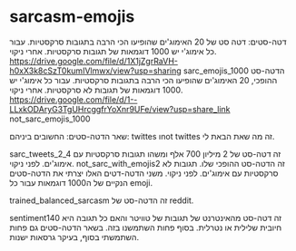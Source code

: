 # sarcasm-emojis


דטה-סטים:
דטה סט של 20 האימוג'ים שהופיעו הכי הרבה בתגובות סרקסטיות. עבור כל אימוג'י יש 1000 דוגמאות של תגובות סרקסטיות. אחרי ניקוי.
https://drive.google.com/file/d/1X1jZgrRaVH-h0xX3k8cSzT0kumIVlmwx/view?usp=sharing
sarc_emojis_1000
הדטה-סט ההופכי,  20 האימוג'ים שהופיעו הכי הרבה בתגובות סרקסטיות. עבור כל אימוג'י יש 1000 דוגמאות של תגובות לא סרקסטיות. אחרי ניקוי.
https://drive.google.com/file/d/1--LLxkODAryG3TgUHrcggfrYoXnr9UFe/view?usp=share_link
not_sarc_emojis_1000

שאר הדטה-סטים:
החשובים ביניהם: twittes וnot twittes זה מה שאת הבאת לי.

sarc_tweets_2_4 זה דטה-סט של 2 מיליון 700 אלף ומשהו תגובות סרקסטיות עם אימוג'ים. לפני ניקוי.
not_sarc_with_emojis2 זה הדטה-סט ההופכי שלו. תגובות לא סרקסטיות עם אימוג'ים. לפני ניקוי.
משני הדטה-דטים האלו יצרתי את הדטה-סטים הנקיים של ה1000 דוגמאות עבור כל emoji.

trained_balanced_sarcasm זה הדטה-סט של reddit.

sentiment140 זה דטה-סט מהאינטרנט של תגובות של טוויטר והאם כל תגובה היא חיובית שלילית או נטרלית. בסוף פחות השתמשנו בזה.
בשאר הדטה-סטים גם פחות השתמשתי בסוף, בעיקר גרסאות ישנות.